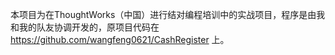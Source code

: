 

本项目为在ThoughtWorks（中国）进行结对编程培训中的实战项目，程序是由我和我的队友协调开发的，原项目代码在 https://github.com/wangfeng0621/CashRegister 上。
